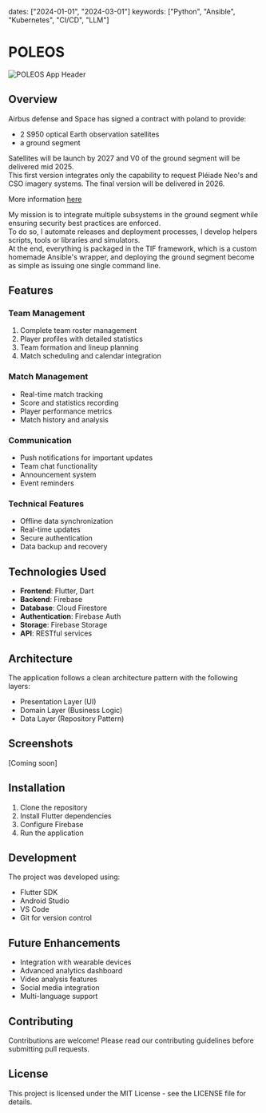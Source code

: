 dates: ["2024-01-01", "2024-03-01"]
keywords: ["Python", "Ansible", "Kubernetes", "CI/CD", "LLM"]

# POLEOS

![POLEOS App Header](/portfolio/images/satellite.jpg)

## Overview

Airbus defense and Space has signed a contract with poland to provide:

- 2 S950 optical Earth observation satellites
- a ground segment

Satellites will be launch by 2027 and V0 of the ground segment will be delivered mid 2025.  
This first version integrates only the capability to request Pléiade Neo's and CSO imagery systems. The final version will be delivered in 2026.

More information [here](https://www.airbus.com/en/newsroom/press-releases/2023-01-airbus-to-provide-poland-with-a-very-high-resolution-optical)

My mission is to integrate multiple subsystems in the ground segment while ensuring security best practices are enforced.  
To do so, I automate releases and deployment processes, I develop helpers scripts, tools or libraries and simulators.  
At the end, everything is packaged in the TIF framework, which is a custom homemade Ansible's wrapper, and deploying the ground segment become as simple as issuing one single command line.

## Features

### Team Management

1. Complete team roster management
2. Player profiles with detailed statistics
3. Team formation and lineup planning
4. Match scheduling and calendar integration

### Match Management

- Real-time match tracking
- Score and statistics recording
- Player performance metrics
- Match history and analysis

### Communication

- Push notifications for important updates
- Team chat functionality
- Announcement system
- Event reminders

### Technical Features

- Offline data synchronization
- Real-time updates
- Secure authentication
- Data backup and recovery

## Technologies Used

- **Frontend**: Flutter, Dart
- **Backend**: Firebase
- **Database**: Cloud Firestore
- **Authentication**: Firebase Auth
- **Storage**: Firebase Storage
- **API**: RESTful services

## Architecture

The application follows a clean architecture pattern with the following layers:

- Presentation Layer (UI)
- Domain Layer (Business Logic)
- Data Layer (Repository Pattern)

## Screenshots

[Coming soon]

## Installation

1. Clone the repository
2. Install Flutter dependencies
3. Configure Firebase
4. Run the application

## Development

The project was developed using:

- Flutter SDK
- Android Studio
- VS Code
- Git for version control

## Future Enhancements

- Integration with wearable devices
- Advanced analytics dashboard
- Video analysis features
- Social media integration
- Multi-language support

## Contributing

Contributions are welcome! Please read our contributing guidelines before submitting pull requests.

## License

This project is licensed under the MIT License - see the LICENSE file for details.
